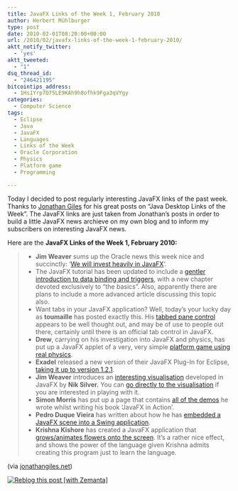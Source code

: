 ```yaml
---
title: JavaFX Links of the Week 1, February 2010
author: Herbert Mühlburger
type: post
date: 2010-02-01T08:20:00+00:00
url: /2010/02/javafx-links-of-the-week-1-february-2010/
aktt_notify_twitter:
  - 'yes'
aktt_tweeted:
  - "1"
dsq_thread_id:
  - "246421195"
bitcointips_address:
  - 1Hs1Yrp7D75LE9KAh9h8ofhk9Fga3qVYgy
categories:
  - Computer Science
tags:
  - Eclipse
  - Java
  - JavaFX
  - Languages
  - Links of the Week
  - Oracle Corporation
  - Physics
  - Platform game
  - Programming

---
```

Today I decided to post regularly interesting JavaFX links of the past week. Thanks to <a title="Jonathan Gile's Blog" href="http://jonathangiles.net/blog/" target="_blank">Jonathan Giles</a> for his great posts on &#8220;Java Desktop Links of the Week&#8221;. The JavaFX links are just taken from Jonathan&#8217;s posts in order to build a little JavaFX news archieve on my own blog and to inform my subscribers on interesting JavaFX news.

Here are the **JavaFX Links of the Week 1, February 2010:**

>   * **Jim Weaver** sums up the Oracle news this week nice and succinctly: ‘[We will invest heavily in JavaFX][1]‘.
>   * The JavaFX tutorial has been updated to include a [gentler introduction to data binding and triggers][2], with a new chapter devoted exclusively to “the basics”. Also, apparently there are plans to include a more advanced article discussing this topic also.
>   * Want tabs in your JavaFX application? Well, today’s your lucky day as **toumaille** has posted exactly this. His [tabbed pane control][3] appears to be well thought out, and may be of use to people out there, certainly until there is an official tab control in JavaFX.
>   * **Drew**, carrying on his investigation into JavaFX and physics, has put up a JavaFX applet of a very, very simple [platform game using real physics][4].
>   * **Exadel** released a new version of their JavaFX Plug-In for Eclipse, [taking it up to version 1.2.1][5].
>   * **Jim Weaver** introduces an [interesting visualisation][6] developed in JavaFX by **Nik Silver.** You can [go directly to the visualisation][7] if you are interested in playing with it.
>   * **Simon Morris** has put up a page that contains [all of the demos][8] he wrote whilst writing his book ‘JavaFX in Action’.
>   * **Pedro Duque Vieira** has written about how he has [embedded a JavaFX scene into a Swing application][9].
>   * **Krishna Kishore** has created a JavaFX application that [grows/animates flowers onto the screen][10]. It’s a rather nice effect, and shows the power of the language given Krishna admits creating this program just to learn the language.

(via <a title="Jonathan Gile's Blog" href="http://jonathangiles.net/blog/?p=728" target="_blank">jonathangiles.net</a>)

<div class="zemanta-pixie">
  <a class="zemanta-pixie-a" title="Reblog this post [with Zemanta]" href="http://reblog.zemanta.com/zemified/d3d37150-b9a4-4bc1-9ae0-b2ad3323997a/"><img class="zemanta-pixie-img" src="http://img.zemanta.com/reblog_e.png?x-id=d3d37150-b9a4-4bc1-9ae0-b2ad3323997a" alt="Reblog this post [with Zemanta]" /></a><span class="zem-script more-related pretty-attribution"></span>
</div>

 [1]: http://learnjavafx.typepad.com/weblog/2010/01/oracle-we-will-invest-heavily-in-javafx.html
 [2]: http://java.sun.com/javafx/1/tutorials/core/dataBinding/
 [3]: http://jfxstudio.wordpress.com/2010/01/25/say-well-it-come-tabbedpane-v-3/
 [4]: http://piliq.com/javafx/?p=1426
 [5]: http://blog.exadel.com/2010/01/25/exadel-javafx-plug-in-for-eclipse-version-1-2-1-out/
 [6]: http://learnjavafx.typepad.com/weblog/2010/01/data-visualisation-by-nik-silver.html
 [7]: http://niksilver.com/guardian-tag-bubbles/
 [8]: http://www.jfxia.com/JFXDemos/
 [9]: http://pixelduke.wordpress.com/2010/01/30/debug-embeded-javafx/
 [10]: http://www.gyanlabs.com/blog/?p=53
